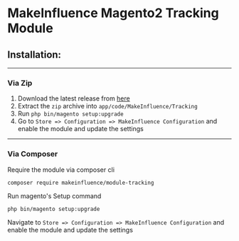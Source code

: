 # MakeInfluence Magento2 Tracking Module

## Installation:

---

### Via Zip

1. Download the latest release from [here](https://github.com/makeinfluence/module-tracking/archive/refs/tags/0.1.0.zip) 
2. Extract the `zip` archive into `app/code/MakeInfluence/Tracking`
3. Run `php bin/magento setup:upgrade`
4. Go to `Store => Configuration => MakeInfluence Configuration` and enable the module and update the settings
---
### Via Composer

Require the module via composer cli
```
composer require makeinfluence/module-tracking
```
Run magento's Setup command
```
php bin/magento setup:upgrade
```
Navigate to `Store => Configuration => MakeInfluence Configuration` and enable the module and update the settings
